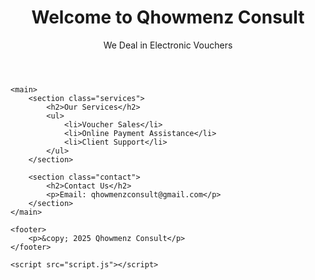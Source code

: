 <!DOCTYPE html>
<html lang="en">
<head>
    <meta charset="UTF-8">
    <title>Qhowmenz Consult</title>
    <link rel="stylesheet" href="style.css">
</head>
<body>
    <header>
        <h1>Welcome to Qhowmenz Consult</h1>
        <p>We Deal in Electronic Vouchers</p>
    </header>

    <main>
        <section class="services">
            <h2>Our Services</h2>
            <ul>
                <li>Voucher Sales</li>
                <li>Online Payment Assistance</li>
                <li>Client Support</li>
            </ul>
        </section>

        <section class="contact">
            <h2>Contact Us</h2>
            <p>Email: qhowmenzconsult@gmail.com</p>
        </section>
    </main>

    <footer>
        <p>&copy; 2025 Qhowmenz Consult</p>
    </footer>

    <script src="script.js"></script>
</body>
</html>
